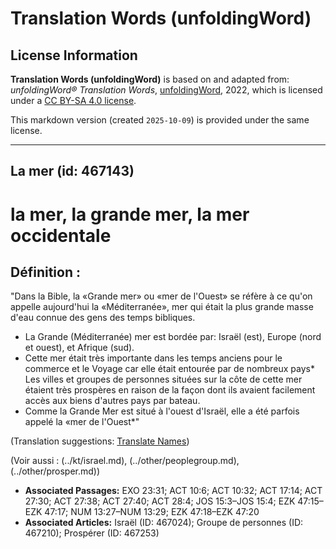 # Translation Words (unfoldingWord)

## License Information

**Translation Words (unfoldingWord)** is based on and adapted from: _unfoldingWord® Translation Words_, [unfoldingWord](https://unfoldingword.org/utw), 2022, which is licensed under a [CC BY-SA 4.0 license](https://creativecommons.org/licenses/by-sa/4.0/legalcode.en).

This markdown version (created `2025-10-09`) is provided under the same license.



--------------------------------

## La mer (id: 467143)

la mer, la grande mer, la mer occidentale
=========================================

Définition :
------------

"Dans la Bible, la «Grande mer» ou «mer de l'Ouest» se réfère à ce qu'on appelle aujourd'hui la «Méditerranée», mer qui était la plus grande masse d'eau connue des gens des temps bibliques.

* La Grande (Méditerranée) mer est bordée par: Israël (est), Europe (nord et ouest), et Afrique (sud).
* Cette mer était très importante dans les temps anciens pour le commerce et le Voyage car elle était entourée par de nombreux pays\* Les villes et groupes de personnes situées sur la côte de cette mer étaient très prospères en raison de la façon dont ils avaient facilement accès aux biens d'autres pays par bateau.
* Comme la Grande Mer est situé à l'ouest d'Israël, elle a été parfois appelé la «mer de l'Ouest\*"

(Translation suggestions: [Translate Names](rc://en/ta/man/translate/translate-names))

(Voir aussi : (../kt/israel.md), (../other/peoplegroup.md), (../other/prosper.md))

* **Associated Passages:** EXO 23:31; ACT 10:6; ACT 10:32; ACT 17:14; ACT 27:30; ACT 27:38; ACT 27:40; ACT 28:4; JOS 15:3–JOS 15:4; EZK 47:15–EZK 47:17; NUM 13:27–NUM 13:29; EZK 47:18–EZK 47:20
* **Associated Articles:** Israël (ID: 467024); Groupe de personnes (ID: 467210); Prospérer (ID: 467253)

